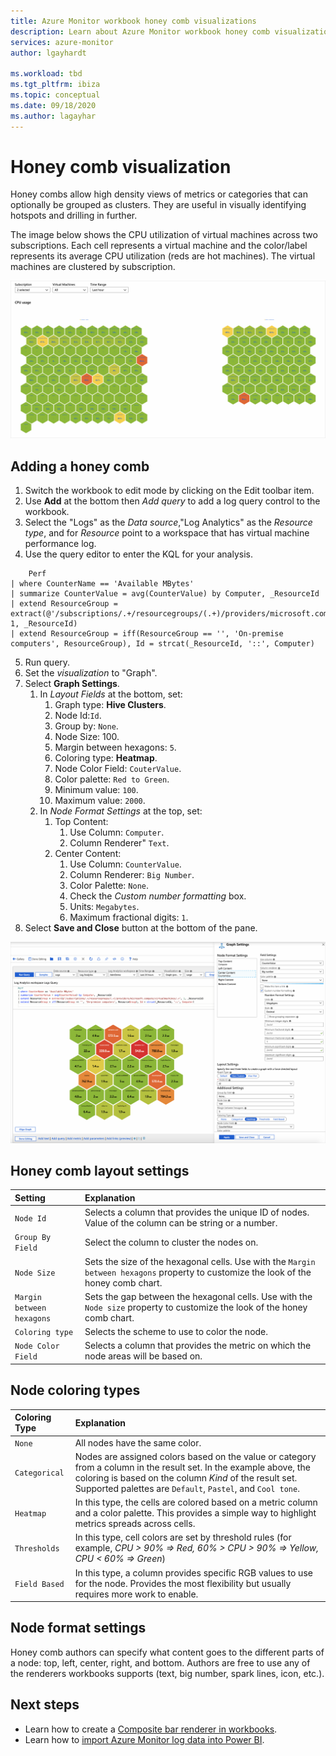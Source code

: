 ```yaml
---
title: Azure Monitor workbook honey comb visualizations
description: Learn about Azure Monitor workbook honey comb visualizations.
services: azure-monitor
author: lgayhardt

ms.workload: tbd
ms.tgt_pltfrm: ibiza
ms.topic: conceptual
ms.date: 09/18/2020
ms.author: lagayhar
---
```


# Honey comb visualization

Honey combs allow high density views of metrics or categories that can optionally be grouped as clusters. They are useful in visually identifying hotspots and drilling in further.

The image below shows the CPU utilization of  virtual machines across two subscriptions. Each cell represents a virtual machine and the color/label represents its average CPU utilization (reds are hot machines). The virtual machines are clustered by subscription.

[![Screenshot shows the CPU utilization of virtual machines across two subscriptions](.\media\workbooks-honey-comb\cpu-example.png)](.\media\workbooks-honey-comb\cpu-example.png#lightbox)

## Adding a honey comb

1. Switch the workbook to edit mode by clicking on the Edit toolbar item.
2. Use **Add**  at the bottom then *Add query* to add a log query control to the workbook.
3. Select the "Logs" as the *Data source*,"Log Analytics" as the *Resource type*, and for *Resource* point to a workspace that has virtual machine performance log.
4. Use the query editor to enter the KQL for your analysis.

```kusto
    Perf
| where CounterName == 'Available MBytes'
| summarize CounterValue = avg(CounterValue) by Computer, _ResourceId
| extend ResourceGroup = extract(@'/subscriptions/.+/resourcegroups/(.+)/providers/microsoft.compute/virtualmachines/.+', 1, _ResourceId)
| extend ResourceGroup = iff(ResourceGroup == '', 'On-premise computers', ResourceGroup), Id = strcat(_ResourceId, '::', Computer)
```

5. Run query.
6. Set the *visualization* to "Graph".
7. Select **Graph Settings**.
    1. In *Layout Fields* at the bottom, set:
        1. Graph type: **Hive Clusters**.
        2. Node Id:`Id`.
        3. Group by: `None`.
        4. Node Size: 100.
        5. Margin between hexagons: `5`.
        6. Coloring type: **Heatmap**.
        7. Node Color Field: `CouterValue`.
        8. Color palette: `Red to Green`.
        9. Minimum value: `100`.
        10. Maximum value: `2000`.
    2. In *Node Format Settings* at the top, set:
        1. Top Content:
            1. Use Column: `Computer`.
            2. Column Renderer" `Text`.
        9. Center Content:
            1. Use Column: `CounterValue`.
            2. Column Renderer: `Big Number`.
            3. Color Palette: `None`.
            4. Check the *Custom number formatting* box.
            5. Units: `Megabytes`.
            6. Maximum fractional digits: `1`.
8. Select **Save and Close** button at the bottom of the pane.

[![Screenshot of query control, graph settings, and honey comb with the above query and settings](.\media\workbooks-honey-comb\available-memory.png)](.\media\workbooks-honey-comb\available-memory.png#lightbox)

## Honey comb layout settings

| Setting | Explanation |
|:------------- |:-------------|
| `Node Id` | Selects a column that provides the unique ID of nodes. Value of the column can be string or a number. |
| `Group By Field` | Select the column to cluster the nodes on. |
| `Node Size` | Sets the size of the hexagonal cells. Use with the `Margin between hexagons` property to customize the look of the honey comb chart. |
| `Margin between hexagons` | Sets the gap between the hexagonal cells. Use with the `Node size` property to customize the look of the honey comb chart. |
| `Coloring type` | Selects the scheme to use to color the node. |
| `Node Color Field` | Selects a column that provides the metric on which the node areas will be based on. |

## Node coloring types

| Coloring Type | Explanation |
|:------------- |:-------------|
| `None` | All nodes have the same color. |
| `Categorical` | Nodes are assigned colors based on the value or category from a column in the result set. In the example above, the coloring is based on the column _Kind_ of the result set. Supported palettes are `Default`, `Pastel`, and `Cool tone`.  |
| `Heatmap` | In this type, the cells are colored based on a metric column and a color palette. This provides a simple way to highlight metrics spreads across cells. |
| `Thresholds` | In this type, cell colors are set by threshold rules (for example, _CPU > 90%  => Red, 60% > CPU > 90% => Yellow, CPU < 60% => Green_) |
| `Field Based` | In this type, a column provides specific RGB values to use for the node. Provides the most flexibility but usually requires more work to enable.  |
      
## Node format settings

Honey comb authors can specify what content goes to the different parts of a node: top, left, center, right, and bottom. Authors are free to use any of the renderers workbooks supports (text, big number, spark lines, icon, etc.).

## Next steps

- Learn how to create a [Composite bar renderer in workbooks](workbooks-composite-bar.md).
- Learn how to [import Azure Monitor log data into Power BI](powerbi.md).
